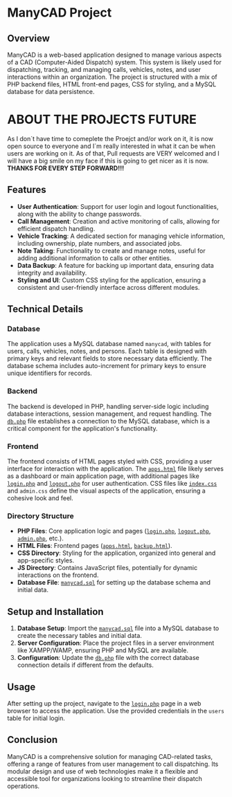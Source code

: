 # ManyCAD Project

## Overview

ManyCAD is a web-based application designed to manage various aspects of a CAD (Computer-Aided Dispatch) system. This system is likely used for dispatching, tracking, and managing calls, vehicles, notes, and user interactions within an organization. The project is structured with a mix of PHP backend files, HTML front-end pages, CSS for styling, and a MySQL database for data persistence.

# ABOUT THE PROJECTS FUTURE
As I don´t have time to comeplete the Proejct and/or work on it, it is now open source to everyone and I´m really interested in what it can be when users are working on it. As of that, Pull requests are VERY welcomed and I will have a big smile on my face if this is going to get nicer as it is now. **THANKS FOR EVERY STEP FORWARD!!!**

## Features

- **User Authentication**: Support for user login and logout functionalities, along with the ability to change passwords.
- **Call Management**: Creation and active monitoring of calls, allowing for efficient dispatch handling.
- **Vehicle Tracking**: A dedicated section for managing vehicle information, including ownership, plate numbers, and associated jobs.
- **Note Taking**: Functionality to create and manage notes, useful for adding additional information to calls or other entities.
- **Data Backup**: A feature for backing up important data, ensuring data integrity and availability.
- **Styling and UI**: Custom CSS styling for the application, ensuring a consistent and user-friendly interface across different modules.

## Technical Details

### Database

The application uses a MySQL database named `manycad`, with tables for users, calls, vehicles, notes, and persons. Each table is designed with primary keys and relevant fields to store necessary data efficiently. The database schema includes auto-increment for primary keys to ensure unique identifiers for records.

### Backend

The backend is developed in PHP, handling server-side logic including database interactions, session management, and request handling. The [`db.php`](command:_github.copilot.openRelativePath?%5B%7B%22scheme%22%3A%22file%22%2C%22authority%22%3A%22%22%2C%22path%22%3A%22%2FC%3A%2Fxampp%2Fhtdocs%2FManyCAD%2Fdb.php%22%2C%22query%22%3A%22%22%2C%22fragment%22%3A%22%22%7D%5D "c:\xampp\htdocs\ManyCAD\db.php") file establishes a connection to the MySQL database, which is a critical component for the application's functionality.

### Frontend

The frontend consists of HTML pages styled with CSS, providing a user interface for interaction with the application. The [`apps.html`](command:_github.copilot.openRelativePath?%5B%7B%22scheme%22%3A%22file%22%2C%22authority%22%3A%22%22%2C%22path%22%3A%22%2FC%3A%2Fxampp%2Fhtdocs%2FManyCAD%2Fapps.html%22%2C%22query%22%3A%22%22%2C%22fragment%22%3A%22%22%7D%5D "c:\xampp\htdocs\ManyCAD\apps.html") file likely serves as a dashboard or main application page, with additional pages like [`login.php`](command:_github.copilot.openRelativePath?%5B%7B%22scheme%22%3A%22file%22%2C%22authority%22%3A%22%22%2C%22path%22%3A%22%2FC%3A%2Fxampp%2Fhtdocs%2FManyCAD%2Flogin.php%22%2C%22query%22%3A%22%22%2C%22fragment%22%3A%22%22%7D%5D "c:\xampp\htdocs\ManyCAD\login.php") and [`logout.php`](command:_github.copilot.openRelativePath?%5B%7B%22scheme%22%3A%22file%22%2C%22authority%22%3A%22%22%2C%22path%22%3A%22%2FC%3A%2Fxampp%2Fhtdocs%2FManyCAD%2Flogout.php%22%2C%22query%22%3A%22%22%2C%22fragment%22%3A%22%22%7D%5D "c:\xampp\htdocs\ManyCAD\logout.php") for user authentication. CSS files like [`index.css`](command:_github.copilot.openRelativePath?%5B%7B%22scheme%22%3A%22file%22%2C%22authority%22%3A%22%22%2C%22path%22%3A%22%2Fc%3A%2Fxampp%2Fhtdocs%2FManyCAD%2Fcss%2Fapps%2Findex.css%22%2C%22query%22%3A%22%22%2C%22fragment%22%3A%22%22%7D%5D "c:\xampp\htdocs\ManyCAD\css\apps\index.css") and `admin.css` define the visual aspects of the application, ensuring a cohesive look and feel.

### Directory Structure

- **PHP Files**: Core application logic and pages ([`login.php`](command:_github.copilot.openRelativePath?%5B%7B%22scheme%22%3A%22file%22%2C%22authority%22%3A%22%22%2C%22path%22%3A%22%2FC%3A%2Fxampp%2Fhtdocs%2FManyCAD%2Flogin.php%22%2C%22query%22%3A%22%22%2C%22fragment%22%3A%22%22%7D%5D "c:\xampp\htdocs\ManyCAD\login.php"), [`logout.php`](command:_github.copilot.openRelativePath?%5B%7B%22scheme%22%3A%22file%22%2C%22authority%22%3A%22%22%2C%22path%22%3A%22%2FC%3A%2Fxampp%2Fhtdocs%2FManyCAD%2Flogout.php%22%2C%22query%22%3A%22%22%2C%22fragment%22%3A%22%22%7D%5D "c:\xampp\htdocs\ManyCAD\logout.php"), [`admin.php`](command:_github.copilot.openRelativePath?%5B%7B%22scheme%22%3A%22file%22%2C%22authority%22%3A%22%22%2C%22path%22%3A%22%2FC%3A%2Fxampp%2Fhtdocs%2FManyCAD%2Fadmin.php%22%2C%22query%22%3A%22%22%2C%22fragment%22%3A%22%22%7D%5D "c:\xampp\htdocs\ManyCAD\admin.php"), etc.).
- **HTML Files**: Frontend pages ([`apps.html`](command:_github.copilot.openRelativePath?%5B%7B%22scheme%22%3A%22file%22%2C%22authority%22%3A%22%22%2C%22path%22%3A%22%2FC%3A%2Fxampp%2Fhtdocs%2FManyCAD%2Fapps.html%22%2C%22query%22%3A%22%22%2C%22fragment%22%3A%22%22%7D%5D "c:\xampp\htdocs\ManyCAD\apps.html"), [`backup.html`](command:_github.copilot.openRelativePath?%5B%7B%22scheme%22%3A%22file%22%2C%22authority%22%3A%22%22%2C%22path%22%3A%22%2FC%3A%2Fxampp%2Fhtdocs%2FManyCAD%2Fbackup.html%22%2C%22query%22%3A%22%22%2C%22fragment%22%3A%22%22%7D%5D "c:\xampp\htdocs\ManyCAD\backup.html")).
- **CSS Directory**: Styling for the application, organized into general and app-specific styles.
- **JS Directory**: Contains JavaScript files, potentially for dynamic interactions on the frontend.
- **Database File**: [`manycad.sql`](command:_github.copilot.openRelativePath?%5B%7B%22scheme%22%3A%22file%22%2C%22authority%22%3A%22%22%2C%22path%22%3A%22%2FC%3A%2Fxampp%2Fhtdocs%2FManyCAD%2Fmanycad.sql%22%2C%22query%22%3A%22%22%2C%22fragment%22%3A%22%22%7D%5D "c:\xampp\htdocs\ManyCAD\manycad.sql") for setting up the database schema and initial data.

## Setup and Installation

1. **Database Setup**: Import the [`manycad.sql`](command:_github.copilot.openRelativePath?%5B%7B%22scheme%22%3A%22file%22%2C%22authority%22%3A%22%22%2C%22path%22%3A%22%2FC%3A%2Fxampp%2Fhtdocs%2FManyCAD%2Fmanycad.sql%22%2C%22query%22%3A%22%22%2C%22fragment%22%3A%22%22%7D%5D "c:\xampp\htdocs\ManyCAD\manycad.sql") file into a MySQL database to create the necessary tables and initial data.
2. **Server Configuration**: Place the project files in a server environment like XAMPP/WAMP, ensuring PHP and MySQL are available.
3. **Configuration**: Update the [`db.php`](command:_github.copilot.openRelativePath?%5B%7B%22scheme%22%3A%22file%22%2C%22authority%22%3A%22%22%2C%22path%22%3A%22%2FC%3A%2Fxampp%2Fhtdocs%2FManyCAD%2Fdb.php%22%2C%22query%22%3A%22%22%2C%22fragment%22%3A%22%22%7D%5D "c:\xampp\htdocs\ManyCAD\db.php") file with the correct database connection details if different from the defaults.

## Usage

After setting up the project, navigate to the [`login.php`](command:_github.copilot.openRelativePath?%5B%7B%22scheme%22%3A%22file%22%2C%22authority%22%3A%22%22%2C%22path%22%3A%22%2FC%3A%2Fxampp%2Fhtdocs%2FManyCAD%2Flogin.php%22%2C%22query%22%3A%22%22%2C%22fragment%22%3A%22%22%7D%5D "c:\xampp\htdocs\ManyCAD\login.php") page in a web browser to access the application. Use the provided credentials in the `users` table for initial login.

## Conclusion

ManyCAD is a comprehensive solution for managing CAD-related tasks, offering a range of features from user management to call dispatching. Its modular design and use of web technologies make it a flexible and accessible tool for organizations looking to streamline their dispatch operations.